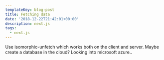 ```yaml
---
templateKey: blog-post
title: Fetching data
date: '2018-12-22T21:42:01+00:00'
description: next.js
tags:
  - next.js
---
```

Use isomorphic-unfetch which works both on the client and server. Maybe create a database in the cloud? Looking into microsoft azure..
